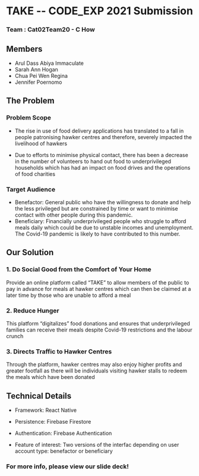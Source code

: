 # TAKE -- CODE_EXP 2021 Submission

### Team : Cat02Team20 - C How

## Members
- Arul Dass Abiya Immaculate 
- Sarah Ann Hogan
- Chua Pei Wen Regina
- Jennifer Poernomo

## The Problem

### Problem Scope 
- The rise in use of food delivery applications has translated to a fall in people patronising hawker centres and therefore, severely impacted the livelihood of hawkers

- Due to efforts to minimise physical contact, there has been a decrease in the number of volunteers to hand out food to underprivileged households which has had an impact on food drives and the operations of food charities

### Target Audience
- Benefactor: General public who have the willingness to donate and help the less privileged but are constrained by time or want to minimise contact with other people during this pandemic.
- Beneficiary: Financially underprivileged people who struggle to afford meals daily which could be due to unstable incomes  and unemployment. The Covid-19 pandemic is likely to have contributed to this number. 

## Our Solution
### 1. Do Social Good from the Comfort of Your Home
Provide an online platform called “TAKE” to allow members of the public to pay in advance for meals at hawker centres which can then be claimed at a later time by those who are unable to afford a meal 

### 2. Reduce Hunger
This platform “digitalizes” food donations and ensures that underprivileged families can receive their meals despite Covid-19 restrictions and the labour crunch 

### 3. Directs Traffic to Hawker Centres
Through the platform, hawker centres may also enjoy higher profits and greater footfall as there will be individuals visiting hawker stalls to redeem the meals which have been donated 

## Technical Details
- Framework: React Native
- Persistence: Firebase Firestore
- Authentication: Firebase Authentication

- Feature of interest: Two versions of the interfac depending on user account type: benefactor or beneficiary

### For more info, please view our slide deck!
